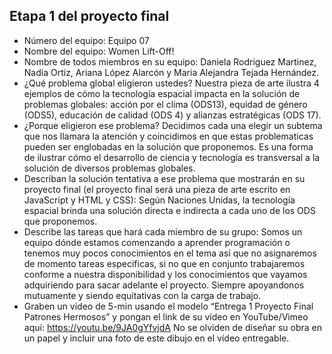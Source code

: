 ## Etapa 1 del proyecto final

- Número del equipo: Equipo 07
- Nombre del equipo: Women Lift-Off!
- Nombre de todos miembros en su equipo: Daniela Rodriguez Martinez, Nadia Ortiz, Ariana López Alarcón y Maria Alejandra Tejada Hernández.
- ¿Qué problema global eligieron ustedes? Nuestra pieza de arte ilustra 4 ejemplos de cómo la tecnología espacial impacta en la solución de problemas globales: acción por el clima (ODS13), equidad de género (ODS5), educación de calidad (ODS 4) y alianzas estratégicas (ODS 17). 
- ¿Porque eligieron ese problema? Decidimos cada una elegir un subtema que nos llamara la atención y coincidimos en que estas problematicas pueden ser englobadas en la solución que proponemos. Es una forma de ilustrar cómo el desarrollo de ciencia y tecnología es transversal a la solución de diversos problemas globales. 
- Describan la solución tentativa a ese problema que mostrarán en su proyecto final (el proyecto final será una pieza de arte escrito en JavaScript y HTML y CSS): Según Naciones Unidas, la tecnología espacial brinda una solución directa e indirecta a cada uno de los ODS que proponemos. 
- Describe las tareas que hará cada miembro de su grupo: Somos un equipo dónde estamos comenzando a aprender programación o tenemos muy pocos conocimientos en el tema así que no asignaremos de momento tareas especificas, si no que en conjunto trabajaremos conforme a nuestra disponibilidad y los conocimientos que vayamos adquiriendo para sacar adelante el proyecto. Siempre apoyandonos mutuamente y siendo equitativas con la carga de trabajo. 
- Graben un video de 5-min usando el modelo “Entrega 1 Proyecto Final Patrones Hermosos” y pongan el link de su vídeo en YouTube/Vimeo aquí: https://youtu.be/9JA0gYfvjdA
No se olviden de diseñar su obra en un papel y incluir una foto de este dibujo en el vídeo entregable.
